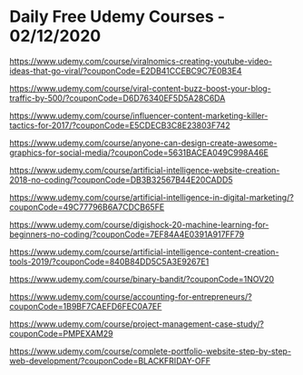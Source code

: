 # Daily Free Udemy Courses - 02/12/2020

https://www.udemy.com/course/viralnomics-creating-youtube-video-ideas-that-go-viral/?couponCode=E2DB41CCEBC9C7E0B3E4
https://www.udemy.com/course/viral-content-buzz-boost-your-blog-traffic-by-500/?couponCode=D6D76340EF5D5A28C6DA
https://www.udemy.com/course/influencer-content-marketing-killer-tactics-for-2017/?couponCode=E5CDECB3C8E23803F742
https://www.udemy.com/course/anyone-can-design-create-awesome-graphics-for-social-media/?couponCode=5631BACEA049C998A46E
https://www.udemy.com/course/artificial-intelligence-website-creation-2018-no-coding/?couponCode=DB3B32567B44E20CADD5
https://www.udemy.com/course/artificial-intelligence-in-digital-marketing/?couponCode=49C77796B6A7CDCB65FE
https://www.udemy.com/course/digishock-20-machine-learning-for-beginners-no-coding/?couponCode=7EF84A4E0391A917FF79
https://www.udemy.com/course/artificial-intelligence-content-creation-tools-2019/?couponCode=840B84DD5C5A3E9267E1
https://www.udemy.com/course/binary-bandit/?couponCode=1NOV20
https://www.udemy.com/course/accounting-for-entrepreneurs/?couponCode=1B9BF7CAEFD6FEC0A7EF
https://www.udemy.com/course/project-management-case-study/?couponCode=PMPEXAM29
https://www.udemy.com/course/complete-portfolio-website-step-by-step-web-development/?couponCode=BLACKFRIDAY-OFF
